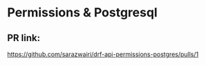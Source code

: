 #  Permissions & Postgresql

## PR link:

https://github.com/sarazwairi/drf-api-permissions-postgres/pulls/1